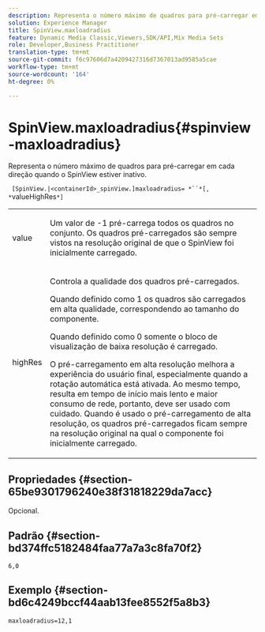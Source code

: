 ```yaml
---
description: Representa o número máximo de quadros para pré-carregar em cada direção quando o SpinView estiver inativo.
solution: Experience Manager
title: SpinView.maxloadradius
feature: Dynamic Media Classic,Viewers,SDK/API,Mix Media Sets
role: Developer,Business Practitioner
translation-type: tm+mt
source-git-commit: f6c97606d7a4209427316d7367013ad9585a5cae
workflow-type: tm+mt
source-wordcount: '164'
ht-degree: 0%

---
```



# SpinView.maxloadradius{#spinview-maxloadradius}

Representa o número máximo de quadros para pré-carregar em cada direção quando o SpinView estiver inativo.

` [SpinView.|<containerId>_spinView.]maxloadradius= *``*[, *`valueHighRes`*]`

<table id="table_06BEA037FA82467CAA88D1CA62AE972E"> 
 <tbody> 
  <tr> 
   <td colname="col1"> <p> <span class="codeph"><span class="varname"> value</span></span> </p> </td> 
   <td colname="col2"> <p> Um valor de <span class="codeph"> -1</span> pré-carrega todos os quadros no conjunto. Os quadros pré-carregados são sempre vistos na resolução original de que o SpinView foi inicialmente carregado. </p> </td> 
  </tr> 
  <tr> 
   <td colname="col1"> <p><span class="codeph"><span class="varname"> highRes</span></span> </p> </td> 
   <td colname="col2"> <p> Controla a qualidade dos quadros pré-carregados. </p> <p>Quando definido como <span class="codeph"> 1</span> os quadros são carregados em alta qualidade, correspondendo ao tamanho do componente. </p> <p>Quando definido como <span class="codeph"> 0</span> somente o bloco de visualização de baixa resolução é carregado. </p> <p>O pré-carregamento em alta resolução melhora a experiência do usuário final, especialmente quando a rotação automática está ativada. Ao mesmo tempo, resulta em tempo de início mais lento e maior consumo de rede, portanto, deve ser usado com cuidado. Quando é usado o pré-carregamento de alta resolução, os quadros pré-carregados ficam sempre na resolução original na qual o componente foi inicialmente carregado. </p> </td> 
  </tr> 
 </tbody> 
</table>

## Propriedades {#section-65be9301796240e38f31818229da7acc}

Opcional.

## Padrão {#section-bd374ffc5182484faa77a7a3c8fa70f2}

`6,0`

## Exemplo {#section-bd6c4249bccf44aab13fee8552f5a8b3}

`maxloadradius=12,1`
